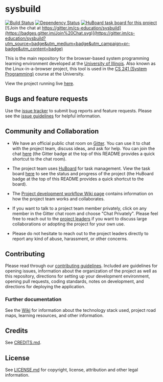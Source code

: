 # sysbuild
[![Build Status](https://travis-ci.org/cs-education/sysbuild.svg?branch=master)](https://travis-ci.org/cs-education/sysbuild)
[![Dependency Status](https://gemnasium.com/cs-education/sysbuild.svg)](https://gemnasium.com/cs-education/sysbuild)
[![HuBoard task board for this project](https://img.shields.io/badge/Hu-Board-7965cc.svg)](https://huboard.com/cs-education/sysbuild)
[![Join the chat at https://gitter.im/cs-education/sysbuild](https://badges.gitter.im/Join%20Chat.svg)](https://gitter.im/cs-education/sysbuild?utm_source=badge&utm_medium=badge&utm_campaign=pr-badge&utm_content=badge)

This is the main repository for the browser-based system programming learning environment developed at the [University of Illinois](http://illinois.edu/).
Also known as the Linux-in-a-browser project, this tool is used in the [CS 241 (System Programming)](https://courses.engr.illinois.edu/cs241/) course
at the University.

View the project running live [here](https://cs-education.github.io/sys/).

## Bugs and feature requests
Use the [issue tracker](https://github.com/cs-education/sysbuild/issues) to submit bug reports and feature requests.
Please see the [issue guidelines](CONTRIBUTING.md#using-the-issue-tracker) for helpful information.

## Community and Collaboration
* We have an official public chat room on [Gitter](https://gitter.im/). You can use it to chat with the project team,
  discuss ideas, and ask for help. You can join the chat [here](https://gitter.im/cs-education/sysbuild) (the Gitter
  badge at the top of this README provides a quick shortcut to the chat room).

* The project team uses [HuBoard](https://huboard.com/) for task management. View the task board
  [here](https://huboard.com/cs-education/sysbuild) to see the status and progress of the project (the HuBoard badge at
  the top of this README provides a quick shortcut to the board).

* The [Project development workflow Wiki page](https://github.com/cs-education/sysbuild/wiki/Project-development-workflow)
  contains information on how the project team works and collaborates.

* If you want to talk to a project team member privately, click on any member in the Gitter chat room and choose
  "Chat Privately". Please feel free to reach out to the [project leaders](PEOPLE.md#project-leaders) if you want to
  discuss large collaborations or adopting the project for your own use.

* Please do not hesitate to reach out to the project leaders directly to report any kind of abuse, harassment,
  or other concerns.

## Contributing
Please read through our [contributing guidelines](CONTRIBUTING.md). Included are guidelines for opening issues,
information about the organization of the project as well as this repository, directions for setting up your
development environment, opening pull requests, coding standards, notes on development, and directions for
deploying the application.

### Further documentation
See the [Wiki](https://github.com/cs-education/sysbuild/wiki) for information about the technology stack used,
project road maps, learning resources, and other information.

## Credits
See [CREDITS.md](CREDITS.md).

## License
See [LICENSE.md](LICENSE.md) for copyright, license, attribution and other legal information.
